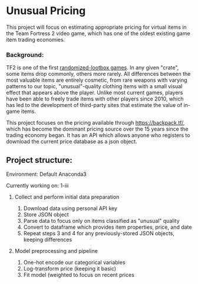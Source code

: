 # Unusual Pricing
 
This project will focus on estimating appropriate pricing for virtual items in the Team 
Fortress 2 video game, which has one of the oldest existing game item trading economies. 

### Background:

TF2 is one of the first [randomized-lootbox games](https://en.wikipedia.org/wiki/Team_Fortress_2#Items_and_economy).
In any given "crate", some items drop commonly, others more rarely. All differences
between the most valuable items are entirely cosmetic, from rare weapons with varying
patterns to our topic, "unusual"-quality clothing items with a small visual effect that
appears above the player. Unlike most current games, players have been able to freely 
trade items with other players since 2010, which has led to the development of 
third-party sites that estimate the value of in-game items. 

This project focuses on the pricing available through https://backpack.tf/, which has
become the dominant pricing source over the 15 years since the trading economy began. 
It has an API which allows anyone who registers to download the current price database
as a json object. 

## Project structure:

Environment: Default Anaconda3

Currently working on: 1-iii

1. Collect and perform initial data preparation
   1. Download data using personal API key
   2. Store JSON object
   3. Parse data to focus only on items classified as "unusual" quality
   4. Convert to dataframe which provides item properties, price, and date
   5. Repeat steps 3 and 4 for any previously-stored JSON objects, keeping differences

2. Model preprocessing and pipeline
   1. One-hot encode our categorical variables
   2. Log-transform price (keeping it basic)
   3. Fit model (weighted to focus on recent prices

